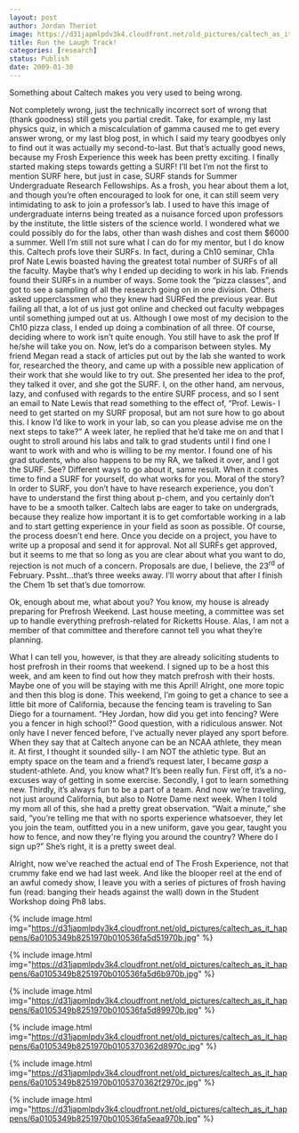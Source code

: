 ```yaml
---
layout: post
author: Jordan Theriot
image: https://d31japmlpdv3k4.cloudfront.net/old_pictures/caltech_as_it_happens/6a0105349b8251970b010537036252970c.jpg
title: Run the Laugh Track!
categories: [research]
status: Publish
date: 2009-01-30
---
```



Something about Caltech makes you very used to being wrong.

Not completely wrong, just the technically incorrect sort of wrong that (thank
goodness) still gets you partial credit. Take, for example, my last physics
quiz, in which a miscalculation of gamma caused me to get every answer wrong,
or my last blog post, in which I said my teary goodbyes only to find out it was
actually my second-to-last. 
But that’s actually good news, because my Frosh Experience
this week has been pretty exciting. I finally started making steps towards
getting a SURF! I’ll bet I’m not the first to mention SURF here, but just in
case, SURF stands for Summer Undergraduate Research Fellowships. As a frosh,
you hear about them a lot, and though you’re often encouraged to look for one,
it can still seem very intimidating to ask to join a professor’s lab. I used to
have this image of undergraduate interns being treated as a nuisance forced
upon professors by the institute, the little sisters of the science world. I
wondered what we could possibly do for the labs, other than wash dishes and
cost them $6000 a summer. 
Well I’m still not sure what I can do for my mentor, but I
do know this. Caltech profs love their SURFs. In fact, during a Ch10 seminar,
Ch1a prof Nate Lewis boasted having the greatest total number of SURFs of all
the faculty. Maybe that’s why I ended up deciding to work in his lab. Friends
found their SURFs in a number of ways. Some took the “pizza classes”, and got
to see a sampling of all the research going on in one division. Others asked
upperclassmen who they knew had SURFed the previous year. But failing all that,
a lot of us just got online and checked out faculty webpages until something jumped
out at us. Although I owe most of my decision to the Ch10 pizza class, I ended
up doing a combination of all three. 
Of course, deciding where to work isn’t quite enough. You
still have to ask the prof If he/she will take you on. Now, let’s do a
comparison between styles. My friend Megan read a stack of articles put out by
the lab she wanted to work for, researched the theory, and came up with a
possible new application of their work that she would like to try out. She
presented her idea to the prof, they talked it over, and she got the SURF. I,
on the other hand, am nervous, lazy, and confused with regards to the entire
SURF process, and so I sent an email to Nate Lewis that read something to the
effect of, “Prof. Lewis- I need to get started on my SURF proposal, but am not
sure how to go about this. I know I’d like to work in your lab, so can you
please advise me on the next steps to take?” A week later, he replied that he’d
take me on and that I ought to stroll around his labs and talk to grad students
until I find one I want to work with and who is willing to be my mentor. I
found one of his grad students, who also happens to be my RA, we talked it
over, and I got the SURF. See? Different ways to go about it, same result. When
it comes time to find a SURF for yourself, do what works for you. 
Moral of the story? In order to SURF, you don’t have to have
research experience, you don’t have to
understand the first thing about p-chem, and you certainly don’t have to be a
smooth talker. Caltech labs are eager to take on undergrads, because they
realize how important it is to get comfortable working in a lab and to start
getting experience in your field as soon as possible. Of course, the process
doesn’t end here. Once you decide on a project, you have to write up a proposal
and send it for approval. Not all SURFs get approved, but it seems to me that
so long as you are clear about what you want to do, rejection is not much of a
concern. Proposals are due, I believe, the 23<sup>rd</sup> of February. Pssht…that’s
three weeks away. I’ll worry about that after I finish the Chem 1b set that’s due
tomorrow.

Ok, enough about me, what about you? You know, my house is
already preparing for Prefrosh Weekend. Last house meeting, a committee was set
up to handle everything prefrosh-related for Ricketts House. Alas, I am not a
member of that committee and therefore cannot tell you what they’re planning.

What I can tell you, however, is that they are already soliciting students to
host prefrosh in their rooms that weekend. I signed up to be a host this
week, and am keen to find out how they match prefrosh with their hosts. Maybe
one of you will be staying with me this April!
Alright, one more topic and then this blog is done. This
weekend, I’m going to get a chance to see a little bit more of California,
because the fencing team is traveling to San Diego for a tournament. “Hey
Jordan, how did you get into fencing? Were you a fencer in high school?” Good
question, with a ridiculous answer. Not only have I never fenced before, I’ve
actually never played any sport before. When they say that at Caltech anyone
can be an NCAA athlete, they mean it. At first, I thought it sounded silly- I
am NOT the athletic type. But an empty space on the team and a friend’s request
later, I became *gasp* a student-athlete. And, you know what? It’s been really
fun. First off, it’s a no-excuses way of getting in some exercise. Secondly, I
got to learn something new. Thirdly, it’s always fun to be a part of a team. And now we’re traveling, not just around
California, but also to Notre Dame next week. When I told my mom all of this,
she had a pretty great observation. “Wait a minute,” she said, “you’re telling
me that with no sports experience whatsoever, they let you join the team,
outfitted you in a new uniform, gave you gear, taught you how to fence, and now
they're flying you around the country? Where do I sign up?” She’s right, it is a pretty
sweet deal.

 

Alright, now we’ve reached the actual end of The Frosh
Experience, not that crummy fake end we had last week. And like the blooper
reel at the end of an awful comedy show, I leave you with a series of pictures of
frosh having fun (read: banging their heads against the wall) down in the
Student Workshop doing Ph8 labs. 


{% include image.html img="https://d31japmlpdv3k4.cloudfront.net/old_pictures/caltech_as_it_happens/6a0105349b8251970b010536fa5d51970b.jpg" %}

{% include image.html img="https://d31japmlpdv3k4.cloudfront.net/old_pictures/caltech_as_it_happens/6a0105349b8251970b010536fa5d6b970b.jpg" %}

{% include image.html img="https://d31japmlpdv3k4.cloudfront.net/old_pictures/caltech_as_it_happens/6a0105349b8251970b010536fa5d89970b.jpg" %}

{% include image.html img="https://d31japmlpdv3k4.cloudfront.net/old_pictures/caltech_as_it_happens/6a0105349b8251970b0105370362d8970c.jpg" %}

{% include image.html img="https://d31japmlpdv3k4.cloudfront.net/old_pictures/caltech_as_it_happens/6a0105349b8251970b0105370362f2970c.jpg" %}

{% include image.html img="https://d31japmlpdv3k4.cloudfront.net/old_pictures/caltech_as_it_happens/6a0105349b8251970b010536fa5eaa970b.jpg" %} 
 

